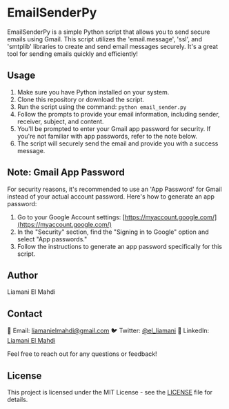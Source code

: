 # EmailSenderPy

EmailSenderPy is a simple Python script that allows you to send secure emails using Gmail. This script utilizes the 'email.message', 'ssl', and 'smtplib' libraries to create and send email messages securely. It's a great tool for sending emails quickly and efficiently!

## Usage

1. Make sure you have Python installed on your system.
2. Clone this repository or download the script.
3. Run the script using the command: `python email_sender.py`
4. Follow the prompts to provide your email information, including sender, receiver, subject, and content.
5. You'll be prompted to enter your Gmail app password for security. If you're not familiar with app passwords, refer to the note below.
6. The script will securely send the email and provide you with a success message.

## Note: Gmail App Password

For security reasons, it's recommended to use an 'App Password' for Gmail instead of your actual account password. Here's how to generate an app password:

1. Go to your Google Account settings: [https://myaccount.google.com/](https://myaccount.google.com/)
2. In the "Security" section, find the "Signing in to Google" option and select "App passwords."
3. Follow the instructions to generate an app password specifically for this script.

## Author

Liamani El Mahdi

## Contact

📧 Email: [liamanielmahdi@gmail.com](mailto:liamanielmahdi@gmail.com)
🐦 Twitter: [@el_liamani](https://twitter.com/el_liamani)
💼 LinkedIn: [Liamani El Mahdi](https://www.linkedin.com/in/el-mahdi-liamani-7262651b9/)

Feel free to reach out for any questions or feedback!

## License

This project is licensed under the MIT License - see the [LICENSE](LICENSE) file for details.
